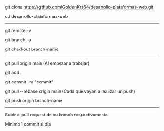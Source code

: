 git clone https://github.com/GoldenKra64/desarrollo-plataformas-web.git

cd desarrollo-plataformas-web

---------------------------------------

git remote -v

git branch -a

git checkout branch-name

---------------------------------------

git pull origin main (Al empezar a trabajar)

git add .

git commit -m "commit"

git pull --rebase origin main (Cada que vayan a realizar un push)

git push origin branch-name

---------------------------------------

Subir el pull request de su branch respectivamente

Minimo 1 commit al dia
